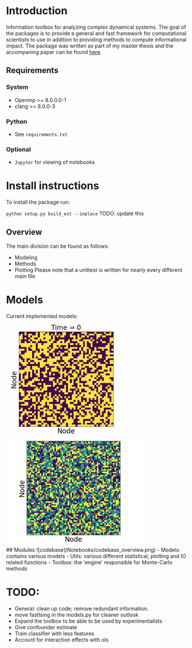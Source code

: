 # Introduction

Information toolbox for analyzing complex dynamical systems. The goal of the packages is to provide a general and fast framework for computational scientists to use in addition to providing methods to compute informational impact. The package was written as part of my master thesis and the accompaning paper can be found [here](https://arxiv.org/abs/1904.06654).
## Requirements
### System
- Openmp >= 8.0.0.0-1
- clang >= 8.0.0-3
### Python
- See `requirements.txt`
### Optional
- `Jupyter` for viewing of notebooks

# Install instructions
To install the package run:

`python setup.py build_ext --inplace`
TODO: update this


## Overview
The main division can be found as follows:
- Modeling
- Methods
- Plotting
Please note that a unittest is written for nearly every different main file


# Models
Current implemented models:
<!-- <img height="600px" class="center-block" src="Notebooks/ising_low.gif"> -->
<div class = "row">
    <div class="column" >
    <img height="300px" class="center-block" src="Notebooks/ising_low.gif">
    </div>
    <div class="column">
    <img height="300px" class="center-block" src="Notebooks/4statepotts.gif">
    </div>

</div>
## Modules
![codebase](Notebooks/codebase_overview.png)
- Models: contains various models
- Utils: various different statistical, plotting and IO related functions
- Toolbox: the 'engine' responsible for Monte-Carlo methods

# TODO:
- General: clean up code; remove redundant information.
- move fastIsing in the models.py for cleaner outlook
- Expand the toolbox to be able to be used by experimentalists
- Give confounder estimate
- Train classifier with less features
- Account for interaction effects with ols
